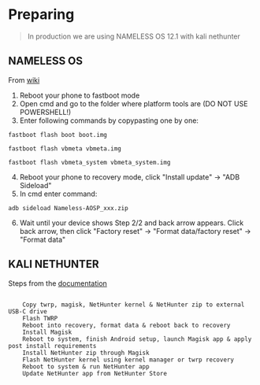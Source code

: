# Preparing

> In production we are using NAMELESS OS 12.1 with kali nethunter 

## NAMELESS OS

From [wiki](https://nameless.wiki/getting-started/install/for_8_9R)

1. Reboot your phone to fastboot mode
2. Open cmd and go to the folder where platform tools are (DO NOT USE POWERSHELL!)
3. Enter following commands by copypasting one by one:
 
 ```
 fastboot flash boot boot.img
 ```
 
 ```
 fastboot flash vbmeta vbmeta.img
 ```
 
 ```
 fastboot flash vbmeta_system vbmeta_system.img
 ```
 
4. Reboot your phone to recovery mode, click "Install update" -> "ADB Sideload"
5. In cmd enter command: 

```
adb sideload Nameless-AOSP_xxx.zip
```

6. Wait until your device shows Step 2/2 and back arrow appears. Click back arrow, then click "Factory reset" -> "Format data/factory reset" -> "Format data"



## KALI NETHUNTER

Steps from the [documentation](https://forum.xda-developers.com/t/rom-unofficial-nethunter-oneplus-8t-android-11-12-26-08-21.4324555/)

```

    Copy twrp, magisk, NetHunter kernel & NetHunter zip to external USB-C drive​
    Flash TWRP​
    Reboot into recovery, format data & reboot back to recovery​
    Install Magisk​
    Reboot to system, finish Android setup, launch Magisk app & apply post install requirements​
    Install NetHunter zip through Magisk​
    Flash NetHunter kernel using kernel manager or twrp recovery​
    Reboot to system & run NetHunter app​
    Update NetHunter app from NetHunter Store​


```




